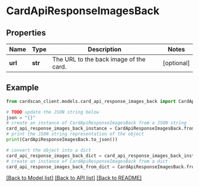 # CardApiResponseImagesBack


## Properties

Name | Type | Description | Notes
------------ | ------------- | ------------- | -------------
**url** | **str** | The URL to the back image of the card. | [optional] 

## Example

```python
from cardscan_client.models.card_api_response_images_back import CardApiResponseImagesBack

# TODO update the JSON string below
json = "{}"
# create an instance of CardApiResponseImagesBack from a JSON string
card_api_response_images_back_instance = CardApiResponseImagesBack.from_json(json)
# print the JSON string representation of the object
print(CardApiResponseImagesBack.to_json())

# convert the object into a dict
card_api_response_images_back_dict = card_api_response_images_back_instance.to_dict()
# create an instance of CardApiResponseImagesBack from a dict
card_api_response_images_back_from_dict = CardApiResponseImagesBack.from_dict(card_api_response_images_back_dict)
```
[[Back to Model list]](../README.md#documentation-for-models) [[Back to API list]](../README.md#documentation-for-api-endpoints) [[Back to README]](../README.md)


